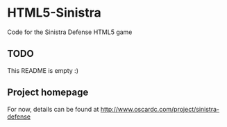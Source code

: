 # HTML5-Sinistra

Code for the Sinistra Defense HTML5 game

## TODO

This README is empty :)

## Project homepage

For now, details can be found at http://www.oscardc.com/project/sinistra-defense
